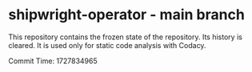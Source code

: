 # shipwright-operator - main branch

This repository contains the frozen state of the repository.
Its history is cleared. It is used only for static code
analysis with Codacy.

Commit Time: 1727834965